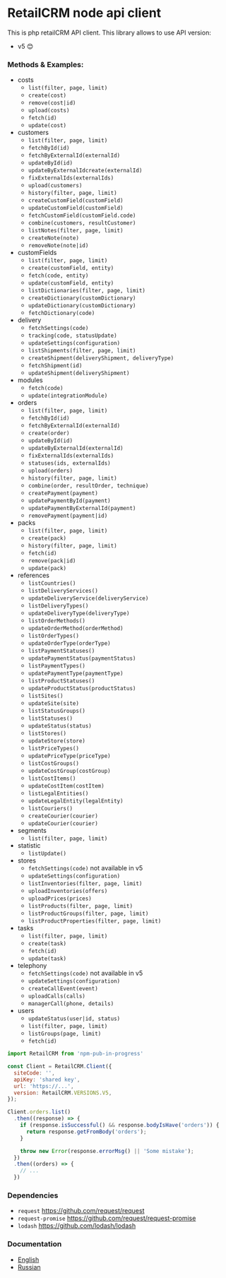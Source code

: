 # RetailCRM node api client

This is php retailCRM API client. This library allows to use API version:
- v5 😊

### Methods & Examples:
- costs
  - `list(filter, page, limit)`
  - `create(cost)`
  - `remove(cost|id)`
  - `upload(costs)`
  - `fetch(id)`
  - `update(cost)`
- customers
  - `list(filter, page, limit)`
  - `fetchById(id)`
  - `fetchByExternalId(externalId)`
  - `updateById(id)`
  - `updateByExternalIdcreate(externalId)`
  - `fixExternalIds(externalIds)`
  - `upload(customers)`
  - `history(filter, page, limit)`
  - `createCustomField(customField)`
  - `updateCustomField(customField)`
  - `fetchCustomField(customField.code)`
  - `combine(customers, resultCustomer)`
  - `listNotes(filter, page, limit)`
  - `createNote(note)`
  - `removeNote(note|id)`
- customFields
  - `list(filter, page, limit)`
  - `create(customField, entity)`
  - `fetch(code, entity)`
  - `update(customField, entity)`
  - `listDictionaries(filter, page, limit)`
  - `createDictionary(customDictionary)`
  - `updateDictionary(customDictionary)`
  - `fetchDictionary(code)`
- delivery
  - `fetchSettings(code)`
  - `tracking(code, statusUpdate)`
  - `updateSettings(configuration)`
  - `listShipments(filter, page, limit)`
  - `createShipment(deliveryShipment, deliveryType)`
  - `fetchShipment(id)`
  - `updateShipment(deliveryShipment)`
- modules
  - `fetch(code)`
  - `update(integrationModule)`
- orders
  - `list(filter, page, limit)`
  - `fetchById(id)`
  - `fetchByExternalId(externalId)`
  - `create(order)`
  - `updateById(id)`
  - `updateByExternalId(externalId)`
  - `fixExternalIds(externalIds)`
  - `statuses(ids, externalIds)`
  - `upload(orders)`
  - `history(filter, page, limit)`
  - `combine(order, resultOrder, technique)`
  - `createPayment(payment)`
  - `updatePaymentById(payment)`
  - `updatePaymentByExternalId(payment)`
  - `removePayment(payment|id)`
- packs
  - `list(filter, page, limit)`
  - `create(pack)`
  - `history(filter, page, limit)`
  - `fetch(id)`
  - `remove(pack|id)`
  - `update(pack)`
- references
  - `listCountries()`
  - `listDeliveryServices()`
  - `updateDeliveryService(deliveryService)`
  - `listDeliveryTypes()`
  - `updateDeliveryType(deliveryType)`
  - `listOrderMethods()`
  - `updateOrderMethod(orderMethod)`
  - `listOrderTypes()`
  - `updateOrderType(orderType)`
  - `listPaymentStatuses()`
  - `updatePaymentStatus(paymentStatus)`
  - `listPaymentTypes()`
  - `updatePaymentType(paymentType)`
  - `listProductStatuses()`
  - `updateProductStatus(productStatus)`
  - `listSites()`
  - `updateSite(site)`
  - `listStatusGroups()`
  - `listStatuses()`
  - `updateStatus(status)`
  - `listStores()`
  - `updateStore(store)`
  - `listPriceTypes()`
  - `updatePriceType(priceType)`
  - `listCostGroups()`
  - `updateCostGroup(costGroup)`
  - `listCostItems()`
  - `updateCostItem(costItem)`
  - `listLegalEntities()`
  - `updateLegalEntity(legalEntity)`
  - `listCouriers()`
  - `createCourier(courier)`
  - `updateCourier(courier)`
- segments
  - `list(filter, page, limit)`
- statistic
  - `listUpdate()`
- stores
  - `fetchSettings(code)` not available in v5
  - `updateSettings(configuration)`
  - `listInventories(filter, page, limit)`
  - `uploadInventories(offers)`
  - `uploadPrices(prices)`
  - `listProducts(filter, page, limit)`
  - `listProductGroups(filter, page, limit)`
  - `listProductProperties(filter, page, limit)`
- tasks
  - `list(filter, page, limit)`
  - `create(task)`
  - `fetch(id)`
  - `update(task)`
- telephony
  - `fetchSettings(code)` not available in v5
  - `updateSettings(configuration)`
  - `createCallEvent(event)`
  - `uploadCalls(calls)`
  - `managerCall(phone, details)`
- users
  - `updateStatus(user|id, status)`
  - `list(filter, page, limit)`
  - `listGroups(page, limit)`
  - `fetch(id)`

```javascript
import RetailCRM from 'npm-pub-in-progress'

const Client = RetailCRM.Client({
  siteCode: '',
  apiKey: 'shared key',
  url: 'https://...',
  version: RetailCRM.VERSIONS.V5,
});

Client.orders.list()
  .then((response) => {
    if (response.isSuccessful() && response.bodyIsHave('orders')) {
      return response.getFromBody('orders');
    }

    throw new Error(response.errorMsg() || 'Some mistake');
  })
  .then((orders) => {
    // ...
  })
```

### Dependencies
- `request` https://github.com/request/request
- `request-promise` https://github.com/request/request-promise
- `lodash` https://github.com/lodash/lodash

### Documentation

* [English](http://www.retailcrm.pro/docs/Developers/Index)
* [Russian](http://www.retailcrm.ru/docs/Developers/Index)
